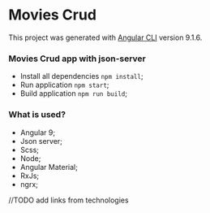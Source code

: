 # Movies Crud

This project was generated with [Angular CLI](https://github.com/angular/angular-cli) version 9.1.6.

### Movies Crud app with json-server

- Install all dependencies `npm install`;
- Run application `npm start`;
- Build application `npm run build`;

### What is used?

- Angular 9;
- Json server;
- Scss;
- Node;
- Angular Material;
- RxJs;
- ngrx;

//TODO add links from technologies